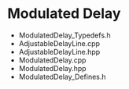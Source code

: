 # Modulated Delay

* ModulatedDelay_Typedefs.h
* AdjustableDelayLine.cpp
* AdjustableDelayLine.hpp
* ModulatedDelay.cpp
* ModulatedDelay.hpp
* ModulatedDelay_Defines.h
